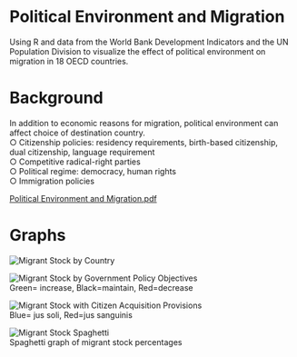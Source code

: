 # Political Environment and Migration
Using R and data from the World Bank Development Indicators and the UN Population Division to visualize the effect of political environment on migration in 18 OECD countries.


# Background
In addition to economic reasons for migration, political environment can affect choice of destination country. \
○ Citizenship policies: residency requirements, birth-based citizenship, dual citizenship, language requirement \
○ Competitive radical-right parties \
○ Political regime: democracy, human rights \
○ Immigration policies

[Political Environment and Migration.pdf](https://github.com/geetan-gandhe/migration-politicals/files/6896859/Political.Environment.and.Migration.pdf)

# Graphs
![Migrant Stock by Country](https://user-images.githubusercontent.com/80914912/127407172-a670cbd9-55af-43ce-bada-f3d3acbcd7f0.png)



![Migrant Stock by Government Policy Objectives](https://user-images.githubusercontent.com/80914912/127407167-b9738a64-fd49-43ae-89cf-cac8a2178442.png) \
Green= increase, Black=maintain, Red=decrease


![Migrant Stock with Citizen Acquisition Provisions](https://user-images.githubusercontent.com/80914912/127407171-7668f851-9d93-4bd9-b3e4-38acd33bc679.png) \
Blue= jus soli, Red=jus sanguinis


![Migrant Stock Spaghetti](https://user-images.githubusercontent.com/80914912/127407173-aa2c256a-d7b0-455d-b7e5-5e6d9c7e0881.png) \
Spaghetti graph of migrant stock percentages



















